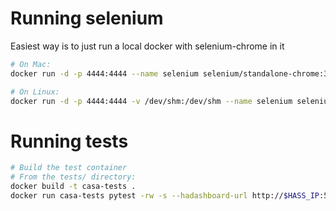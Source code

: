 
# Running selenium
Easiest way is to just run a local docker with selenium-chrome in it
```sh
# On Mac:
docker run -d -p 4444:4444 --name selenium selenium/standalone-chrome:3.141.59

# On Linux:
docker run -d -p 4444:4444 -v /dev/shm:/dev/shm --name selenium selenium/standalone-chrome:3.141.59
```

# Running tests

```sh
# Build the test container
# From the tests/ directory:
docker build -t casa-tests .
docker run casa-tests pytest -rw -s --hadashboard-url http://$HASS_IP:5050 --homeassistant-url http://$HASS_IP:8123 --homeassistant-password "$(vault-get ' api_password')" --remote-driver-url http://127.0.0.1:4444/wd/hub tests/test_homeassistant.py